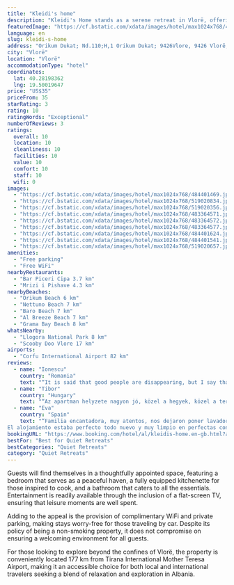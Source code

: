 ```yaml
---
title: "Kleidi's home"
description: "Kleidi's Home stands as a serene retreat in Vlorë, offering guests a unique blend of comfort and convenience with its garden-view accommodations."
featuredImage: "https://cf.bstatic.com/xdata/images/hotel/max1024x768/484401469.jpg?k=b0854fc8824b23216ae18ecdad5f8154e2a6e396eb576cae6de60c170144e3c7&o=&hp=1"
language: en
slug: kleidi-s-home
address: "Orikum Dukat; Nd.110;H,1 Orikum Dukat; 9426Vlore, 9426 Vlorë, Albania"
city: "Vlorë"
location: "Vlorë"
accommodationType: "hotel"
coordinates:
  lat: 40.28198362
  lng: 19.50019647
price: "US$35"
priceFrom: 35
starRating: 3
rating: 10
ratingWords: "Exceptional"
numberOfReviews: 3
ratings:
  overall: 10
  location: 10
  cleanliness: 10
  facilities: 10
  value: 10
  comfort: 10
  staff: 10
  wifi: 0
images:
  - "https://cf.bstatic.com/xdata/images/hotel/max1024x768/484401469.jpg?k=b0854fc8824b23216ae18ecdad5f8154e2a6e396eb576cae6de60c170144e3c7&o=&hp=1"
  - "https://cf.bstatic.com/xdata/images/hotel/max1024x768/519020834.jpg?k=42539e560f57d27177734312b717d3e979fa61a60f880c67f675c9fd2fcf1a8f&o=&hp=1"
  - "https://cf.bstatic.com/xdata/images/hotel/max1024x768/519020356.jpg?k=dbd89e14ba6f47e6d466ef6c72b3b5c1e79171e5548084c4a0fcfeb351149e16&o=&hp=1"
  - "https://cf.bstatic.com/xdata/images/hotel/max1024x768/483364571.jpg?k=fdbb82aa63401a5bb130681313b0430e8d3b0da32abc23ab3445039687cf7c23&o=&hp=1"
  - "https://cf.bstatic.com/xdata/images/hotel/max1024x768/483364572.jpg?k=938b39591dfe3eba1ef1a9034212779370d57e93fab62e0b7ec83ab1f9fcd31f&o=&hp=1"
  - "https://cf.bstatic.com/xdata/images/hotel/max1024x768/483364577.jpg?k=7ebe86e6bafb2b2abc14035b218000cbd71f991bb4b1ec8722df327763a1b8de&o=&hp=1"
  - "https://cf.bstatic.com/xdata/images/hotel/max1024x768/484401624.jpg?k=1cf72ee412cf81d7dd8879f493c83fc191cafd8a2dbd18c7c9e922292b3b60e6&o=&hp=1"
  - "https://cf.bstatic.com/xdata/images/hotel/max1024x768/484401541.jpg?k=34497e177c37b04c474435007353a00ae1eb1325f443ce767cc22aa6a1ff27d4&o=&hp=1"
  - "https://cf.bstatic.com/xdata/images/hotel/max1024x768/519020657.jpg?k=a5de068e6151e68939c5adec95b1918bd21a7187fe31fd6dc8e1312255bee5bc&o=&hp=1"
amenities:
  - "Free parking"
  - "Free WiFi"
nearbyRestaurants:
  - "Bar Piceri Cipa 3.7 km"
  - "Mrizi i Pishave 4.3 km"
nearbyBeaches:
  - "Orikum Beach 6 km"
  - "Nettuno Beach 7 km"
  - "Baro Beach 7 km"
  - "Al Breeze Beach 7 km"
  - "Grama Bay Beach 8 km"
whatsNearby:
  - "Llogora National Park 8 km"
  - "Scooby Doo Vlore 17 km"
airports:
  - "Corfu International Airport 82 km"
reviews:
  - name: "Ionescu"
    country: "Romania"
    text: "“It is said that good people are disappearing, but I say that good people are a light for other people to be. We had the luck to meet a marvelous family with beautiful children that accommodate us in their precious space. The location is beautiful...”"
  - name: "Tibor"
    country: "Hungary"
    text: "“Az apartman helyzete nagyon jó, közel a hegyek, közel a terger. Nagyon tiszta, modern a szállás. A tulajdonos nagyon kedves, vendégszerető! Mindenkinek ajánlom!”"
  - name: "Eva"
    country: "Spain"
    text: "“Familia encantadora, muy atentos, nos dejaron poner lavadora y nos prestaron el jabón para ello. Nos dieron acompañamiento para la cena a pesar de no estar incluida.
El alojamiento estaba perfecto todo nuevo y muy limpio en perfectas condiciones,...”"
bookingURL: "https://www.booking.com/hotel/al/kleidis-home.en-gb.html?aid=8035640"
bestFor: "Best for Quiet Retreats"
bestCategories: "Quiet Retreats"
category: "Quiet Retreats"
---
```


Guests will find themselves in a thoughtfully appointed space, featuring a bedroom that serves as a peaceful haven, a fully equipped kitchenette for those inspired to cook, and a bathroom that caters to all the essentials. Entertainment is readily available through the inclusion of a flat-screen TV, ensuring that leisure moments are well spent.

Adding to the appeal is the provision of complimentary WiFi and private parking, making stays worry-free for those traveling by car. Despite its policy of being a non-smoking property, it does not compromise on ensuring a welcoming environment for all guests.

For those looking to explore beyond the confines of Vlorë, the property is conveniently located 177 km from Tirana International Mother Teresa Airport, making it an accessible choice for both local and international travelers seeking a blend of relaxation and exploration in Albania.